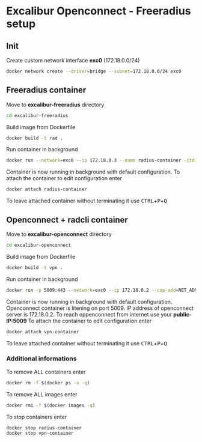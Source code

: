 # Excalibur Openconnect - Freeradius setup
## Init
Create custom network interface **exc0** (172.18.0.0/24)
```bash
docker network create --driver=bridge --subnet=172.18.0.0/24 exc0
```

## Freeradius container
Move to **excalibur-freeradius** directory

```bash
cd excalibur-freeradius
```
Build image from Dockerfile
```bash
docker build -t rad .
```
Run container in background
```bash
docker run --network=exc0 --ip 172.18.0.3 --name radius-container -itd rad
```
Container is now running in background with default configuration. To attach the container to edit configuration enter
```bash
docker attach radius-container
```
To leave attached container without terminating it use <kbd>CTRL</kbd>+<kbd>P</kbd>+<kbd>Q</kbd>

## Openconnect + radcli container
Move to **excalibur-openconnect** directory

```bash
cd excalibur-openconnect
```
Build image from Dockerfile
```bash
docker build -t vpn .
```
Run container in background
```bash
docker run -p 5009:443 --network=exc0 --ip 172.18.0.2 --cap-add=NET_ADMIN --device=/dev/net/tun --name vpn-container -itd vpn /bin/bash -c "cd /usr/local/src/ocserv/ocserv-0.12.1/src/; ocserv -f -c /usr/local/etc/ocserv/ocserv.config"
```
Container is now running in background with default configuration. Openconnect container is litening on port 5009. IP address of openconnect server is 172.18.0.2. To reach oppenconnect from internet use your **public-IP:5009**
To attach the container to edit configuration enter
```bash
docker attach vpn-container
```
To leave attached container without terminating it use <kbd>CTRL</kbd>+<kbd>P</kbd>+<kbd>Q</kbd>

### Additional informations
To remove ALL containers enter
```bash
docker rm -f $(docker ps -a -q)
```
To remove ALL images enter
```bash
docker rmi -f $(docker images -q)
```
To stop containers enter
```bash
docker stop radius-container
docker stop vpn-container
```
